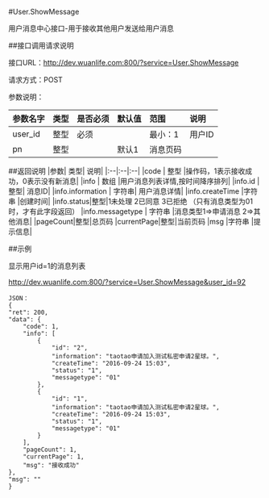 #User.ShowMessage

用户消息中心接口-用于接收其他用户发送给用户消息

##接口调用请求说明

接口URL：http://dev.wuanlife.com:800/?service=User.ShowMessage

请求方式：POST

参数说明：

|参数名字   | 类型|  是否必须   | 默认值   | 范围      |  说明|
|:--|:--|:--|:--|:--|:--|
|user_id    |   整型| 必须     ||           最小：1  |  用户ID|
|pn|整型||默认1|消息页码|


##返回说明
|参数|        类型|   说明|
|:--|:--|:--|
|code  |  整型  |操作码，1表示接收成功，0表示没有新消息|
|info   | 数组  |用户消息列表详情,按时间降序排列|
|info.id | 整型| 消息ID|
|info.information | 字符串| 用户消息详情|
|info.createTime |字符串 |创建时间|
|info.status|整型|1未处理 2已同意 3已拒绝 （只有消息类型为01时，才有此字段返回）
|info.messagetype  | 字符串  |消息类型1=>申请消息 2=>其他消息|
|pageCount|整型|总页码
|currentPage|整型|当前页码
|msg |字符串 |提示信息|


##示例

显示用户id=1的消息列表

http://dev.wuanlife.com:800/?service=User.ShowMessage&user_id=92

    JSON：
    {
    "ret": 200,
    "data": {
        "code": 1,
        "info": [
            {
                "id": "2",
                "information": "taotao申请加入测试私密申请2星球。",
                "createTime": "2016-09-24 15:03",
                "status": "1",
                "messagetype": "01"
            },
            {
                "id": "1",
                "information": "taotao申请加入测试私密申请2星球。",
                "createTime": "2016-09-24 15:03",
                "status": "1",
                "messagetype": "01"
            }
        ],
        "pageCount": 1,
        "currentPage": 1,
        "msg": "接收成功"
    },
    "msg": ""
    }